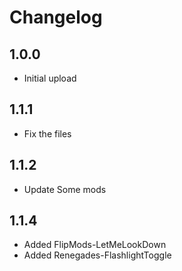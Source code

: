 # Changelog

## 1.0.0

- Initial upload

## 1.1.1

- Fix the files

## 1.1.2

- Update Some mods

## 1.1.4

- Added FlipMods-LetMeLookDown
- Added Renegades-FlashlightToggle